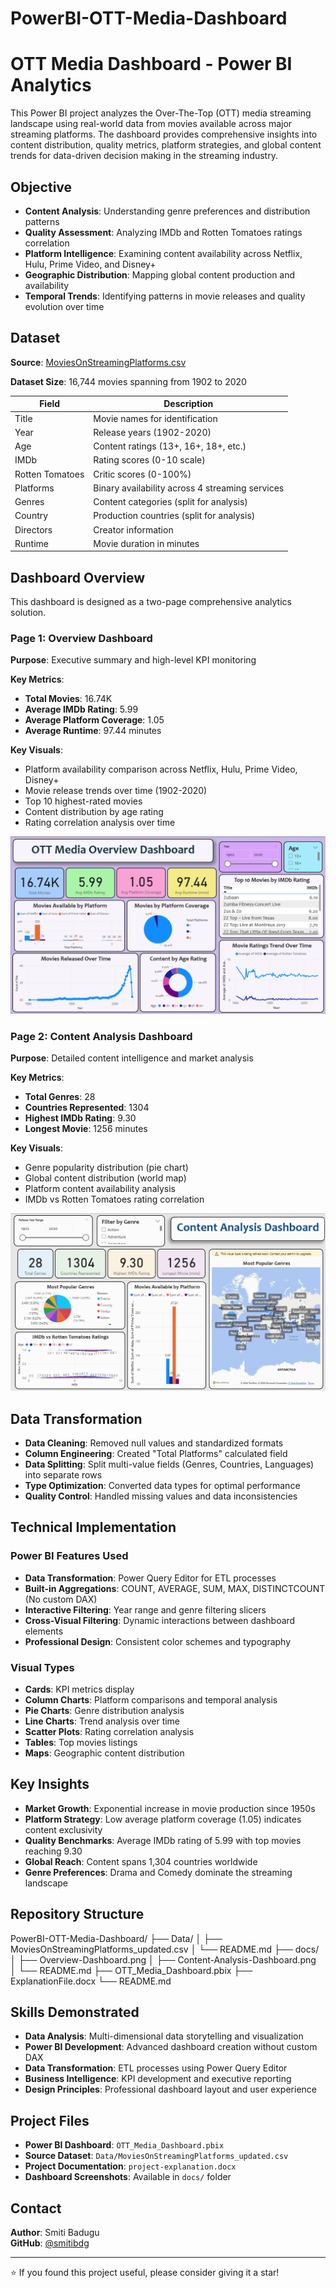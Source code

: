 # PowerBI-OTT-Media-Dashboard
# OTT Media Dashboard - Power BI Analytics

This Power BI project analyzes the Over-The-Top (OTT) media streaming landscape using real-world data from movies available across major streaming platforms. The dashboard provides comprehensive insights into content distribution, quality metrics, platform strategies, and global content trends for data-driven decision making in the streaming industry.

## Objective

- **Content Analysis**: Understanding genre preferences and distribution patterns
- **Quality Assessment**: Analyzing IMDb and Rotten Tomatoes ratings correlation  
- **Platform Intelligence**: Examining content availability across Netflix, Hulu, Prime Video, and Disney+
- **Geographic Distribution**: Mapping global content production and availability
- **Temporal Trends**: Identifying patterns in movie releases and quality evolution over time

## Dataset

**Source**: [MoviesOnStreamingPlatforms.csv](https://github.com/prasertcbs/basic-dataset/blob/master/MoviesOnStreamingPlatforms.csv)

**Dataset Size**: 16,744 movies spanning from 1902 to 2020

| Field | Description |
|-------|-------------|
| Title | Movie names for identification |
| Year | Release years (1902-2020) |
| Age | Content ratings (13+, 16+, 18+, etc.) |
| IMDb | Rating scores (0-10 scale) |
| Rotten Tomatoes | Critic scores (0-100%) |
| Platforms | Binary availability across 4 streaming services |
| Genres | Content categories (split for analysis) |
| Country | Production countries (split for analysis) |
| Directors | Creator information |
| Runtime | Movie duration in minutes |

## Dashboard Overview

This dashboard is designed as a two-page comprehensive analytics solution.

### Page 1: Overview Dashboard

**Purpose**: Executive summary and high-level KPI monitoring

**Key Metrics**:
- **Total Movies**: 16.74K
- **Average IMDb Rating**: 5.99
- **Average Platform Coverage**: 1.05
- **Average Runtime**: 97.44 minutes

**Key Visuals**:
- Platform availability comparison across Netflix, Hulu, Prime Video, Disney+
- Movie release trends over time (1902-2020)
- Top 10 highest-rated movies
- Content distribution by age rating
- Rating correlation analysis over time

![Overview Dashboard](Docs/Overview-Dashboard.png)

### Page 2: Content Analysis Dashboard

**Purpose**: Detailed content intelligence and market analysis

**Key Metrics**:
- **Total Genres**: 28
- **Countries Represented**: 1304
- **Highest IMDb Rating**: 9.30
- **Longest Movie**: 1256 minutes

**Key Visuals**:
- Genre popularity distribution (pie chart)
- Global content distribution (world map)
- Platform content availability analysis
- IMDb vs Rotten Tomatoes rating correlation

![Content Analysis Dashboard](Docs/Content-Analysis-Dashboard.png)

## Data Transformation

- **Data Cleaning**: Removed null values and standardized formats
- **Column Engineering**: Created "Total Platforms" calculated field
- **Data Splitting**: Split multi-value fields (Genres, Countries, Languages) into separate rows
- **Type Optimization**: Converted data types for optimal performance
- **Quality Control**: Handled missing values and data inconsistencies

## Technical Implementation

### Power BI Features Used
- **Data Transformation**: Power Query Editor for ETL processes
- **Built-in Aggregations**: COUNT, AVERAGE, SUM, MAX, DISTINCTCOUNT (No custom DAX)
- **Interactive Filtering**: Year range and genre filtering slicers
- **Cross-Visual Filtering**: Dynamic interactions between dashboard elements
- **Professional Design**: Consistent color schemes and typography

### Visual Types
- **Cards**: KPI metrics display
- **Column Charts**: Platform comparisons and temporal analysis
- **Pie Charts**: Genre distribution analysis
- **Line Charts**: Trend analysis over time
- **Scatter Plots**: Rating correlation analysis
- **Tables**: Top movies listings
- **Maps**: Geographic content distribution

## Key Insights

- **Market Growth**: Exponential increase in movie production since 1950s
- **Platform Strategy**: Low average platform coverage (1.05) indicates content exclusivity
- **Quality Benchmarks**: Average IMDb rating of 5.99 with top movies reaching 9.30
- **Global Reach**: Content spans 1,304 countries worldwide
- **Genre Preferences**: Drama and Comedy dominate the streaming landscape

## Repository Structure

PowerBI-OTT-Media-Dashboard/
├── Data/
│   ├── MoviesOnStreamingPlatforms_updated.csv
│   └── README.md
├── docs/
│   ├── Overview-Dashboard.png
│   ├── Content-Analysis-Dashboard.png  
│   └── README.md
├── OTT_Media_Dashboard.pbix
├── ExplanationFile.docx
└── README.md


## Skills Demonstrated

- **Data Analysis**: Multi-dimensional data storytelling and visualization
- **Power BI Development**: Advanced dashboard creation without custom DAX
- **Data Transformation**: ETL processes using Power Query Editor
- **Business Intelligence**: KPI development and executive reporting
- **Design Principles**: Professional dashboard layout and user experience

## Project Files

- **Power BI Dashboard**: `OTT_Media_Dashboard.pbix`
- **Source Dataset**: `Data/MoviesOnStreamingPlatforms_updated.csv`
- **Project Documentation**: `project-explanation.docx`
- **Dashboard Screenshots**: Available in `docs/` folder

## Contact

**Author**: Smiti Badugu  
**GitHub**: [@smitibdg](https://github.com/smitibdg)

---

⭐ If you found this project useful, please consider giving it a star!
